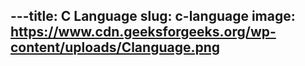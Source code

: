 ---title: C Language
slug: c-language
image: https://www.cdn.geeksforgeeks.org/wp-content/uploads/Clanguage.png
---